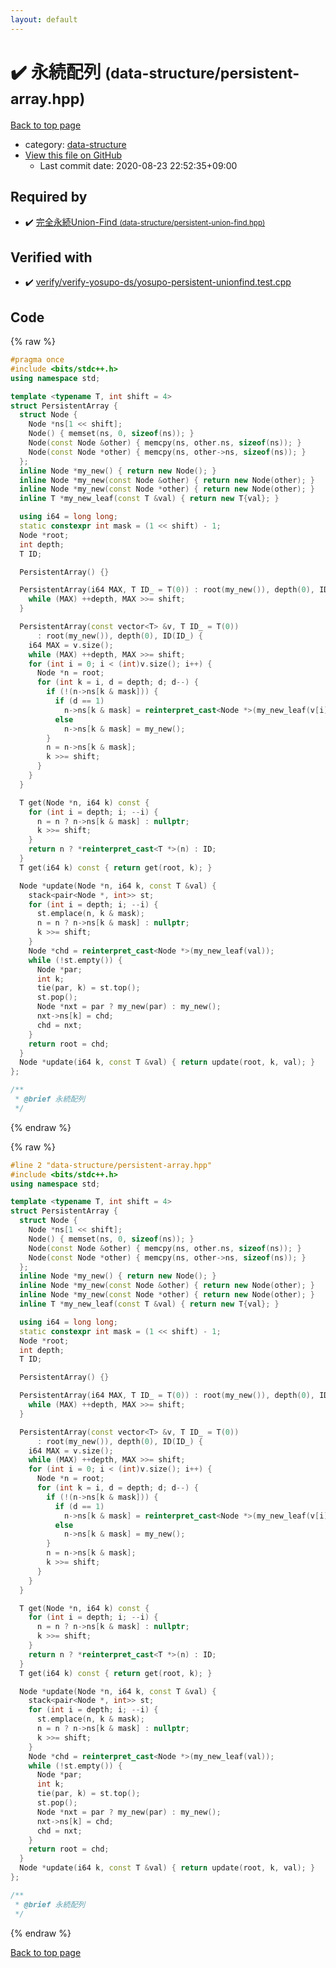 ```yaml
---
layout: default
---
```


<!-- mathjax config similar to math.stackexchange -->
<script type="text/javascript" async
  src="https://cdnjs.cloudflare.com/ajax/libs/mathjax/2.7.5/MathJax.js?config=TeX-MML-AM_CHTML">
</script>
<script type="text/x-mathjax-config">
  MathJax.Hub.Config({
    TeX: { equationNumbers: { autoNumber: "AMS" }},
    tex2jax: {
      inlineMath: [ ['$','$'] ],
      processEscapes: true
    },
    "HTML-CSS": { matchFontHeight: false },
    displayAlign: "left",
    displayIndent: "2em"
  });
</script>

<script type="text/javascript" src="https://cdnjs.cloudflare.com/ajax/libs/jquery/3.4.1/jquery.min.js"></script>
<script src="https://cdn.jsdelivr.net/npm/jquery-balloon-js@1.1.2/jquery.balloon.min.js" integrity="sha256-ZEYs9VrgAeNuPvs15E39OsyOJaIkXEEt10fzxJ20+2I=" crossorigin="anonymous"></script>
<script type="text/javascript" src="../../assets/js/copy-button.js"></script>
<link rel="stylesheet" href="../../assets/css/copy-button.css" />


# :heavy_check_mark: 永続配列 <small>(data-structure/persistent-array.hpp)</small>

<a href="../../index.html">Back to top page</a>

* category: <a href="../../index.html#36397fe12f935090ad150c6ce0c258d4">data-structure</a>
* <a href="{{ site.github.repository_url }}/blob/master/data-structure/persistent-array.hpp">View this file on GitHub</a>
    - Last commit date: 2020-08-23 22:52:35+09:00




## Required by

* :heavy_check_mark: <a href="persistent-union-find.hpp.html">完全永続Union-Find <small>(data-structure/persistent-union-find.hpp)</small></a>


## Verified with

* :heavy_check_mark: <a href="../../verify/verify/verify-yosupo-ds/yosupo-persistent-unionfind.test.cpp.html">verify/verify-yosupo-ds/yosupo-persistent-unionfind.test.cpp</a>


## Code

<a id="unbundled"></a>
{% raw %}
```cpp
#pragma once
#include <bits/stdc++.h>
using namespace std;

template <typename T, int shift = 4>
struct PersistentArray {
  struct Node {
    Node *ns[1 << shift];
    Node() { memset(ns, 0, sizeof(ns)); }
    Node(const Node &other) { memcpy(ns, other.ns, sizeof(ns)); }
    Node(const Node *other) { memcpy(ns, other->ns, sizeof(ns)); }
  };
  inline Node *my_new() { return new Node(); }
  inline Node *my_new(const Node &other) { return new Node(other); }
  inline Node *my_new(const Node *other) { return new Node(other); }
  inline T *my_new_leaf(const T &val) { return new T{val}; }

  using i64 = long long;
  static constexpr int mask = (1 << shift) - 1;
  Node *root;
  int depth;
  T ID;

  PersistentArray() {}

  PersistentArray(i64 MAX, T ID_ = T(0)) : root(my_new()), depth(0), ID(ID_) {
    while (MAX) ++depth, MAX >>= shift;
  }

  PersistentArray(const vector<T> &v, T ID_ = T(0))
      : root(my_new()), depth(0), ID(ID_) {
    i64 MAX = v.size();
    while (MAX) ++depth, MAX >>= shift;
    for (int i = 0; i < (int)v.size(); i++) {
      Node *n = root;
      for (int k = i, d = depth; d; d--) {
        if (!(n->ns[k & mask])) {
          if (d == 1)
            n->ns[k & mask] = reinterpret_cast<Node *>(my_new_leaf(v[i]));
          else
            n->ns[k & mask] = my_new();
        }
        n = n->ns[k & mask];
        k >>= shift;
      }
    }
  }

  T get(Node *n, i64 k) const {
    for (int i = depth; i; --i) {
      n = n ? n->ns[k & mask] : nullptr;
      k >>= shift;
    }
    return n ? *reinterpret_cast<T *>(n) : ID;
  }
  T get(i64 k) const { return get(root, k); }

  Node *update(Node *n, i64 k, const T &val) {
    stack<pair<Node *, int>> st;
    for (int i = depth; i; --i) {
      st.emplace(n, k & mask);
      n = n ? n->ns[k & mask] : nullptr;
      k >>= shift;
    }
    Node *chd = reinterpret_cast<Node *>(my_new_leaf(val));
    while (!st.empty()) {
      Node *par;
      int k;
      tie(par, k) = st.top();
      st.pop();
      Node *nxt = par ? my_new(par) : my_new();
      nxt->ns[k] = chd;
      chd = nxt;
    }
    return root = chd;
  }
  Node *update(i64 k, const T &val) { return update(root, k, val); }
};

/**
 * @brief 永続配列
 */

```
{% endraw %}

<a id="bundled"></a>
{% raw %}
```cpp
#line 2 "data-structure/persistent-array.hpp"
#include <bits/stdc++.h>
using namespace std;

template <typename T, int shift = 4>
struct PersistentArray {
  struct Node {
    Node *ns[1 << shift];
    Node() { memset(ns, 0, sizeof(ns)); }
    Node(const Node &other) { memcpy(ns, other.ns, sizeof(ns)); }
    Node(const Node *other) { memcpy(ns, other->ns, sizeof(ns)); }
  };
  inline Node *my_new() { return new Node(); }
  inline Node *my_new(const Node &other) { return new Node(other); }
  inline Node *my_new(const Node *other) { return new Node(other); }
  inline T *my_new_leaf(const T &val) { return new T{val}; }

  using i64 = long long;
  static constexpr int mask = (1 << shift) - 1;
  Node *root;
  int depth;
  T ID;

  PersistentArray() {}

  PersistentArray(i64 MAX, T ID_ = T(0)) : root(my_new()), depth(0), ID(ID_) {
    while (MAX) ++depth, MAX >>= shift;
  }

  PersistentArray(const vector<T> &v, T ID_ = T(0))
      : root(my_new()), depth(0), ID(ID_) {
    i64 MAX = v.size();
    while (MAX) ++depth, MAX >>= shift;
    for (int i = 0; i < (int)v.size(); i++) {
      Node *n = root;
      for (int k = i, d = depth; d; d--) {
        if (!(n->ns[k & mask])) {
          if (d == 1)
            n->ns[k & mask] = reinterpret_cast<Node *>(my_new_leaf(v[i]));
          else
            n->ns[k & mask] = my_new();
        }
        n = n->ns[k & mask];
        k >>= shift;
      }
    }
  }

  T get(Node *n, i64 k) const {
    for (int i = depth; i; --i) {
      n = n ? n->ns[k & mask] : nullptr;
      k >>= shift;
    }
    return n ? *reinterpret_cast<T *>(n) : ID;
  }
  T get(i64 k) const { return get(root, k); }

  Node *update(Node *n, i64 k, const T &val) {
    stack<pair<Node *, int>> st;
    for (int i = depth; i; --i) {
      st.emplace(n, k & mask);
      n = n ? n->ns[k & mask] : nullptr;
      k >>= shift;
    }
    Node *chd = reinterpret_cast<Node *>(my_new_leaf(val));
    while (!st.empty()) {
      Node *par;
      int k;
      tie(par, k) = st.top();
      st.pop();
      Node *nxt = par ? my_new(par) : my_new();
      nxt->ns[k] = chd;
      chd = nxt;
    }
    return root = chd;
  }
  Node *update(i64 k, const T &val) { return update(root, k, val); }
};

/**
 * @brief 永続配列
 */

```
{% endraw %}

<a href="../../index.html">Back to top page</a>

